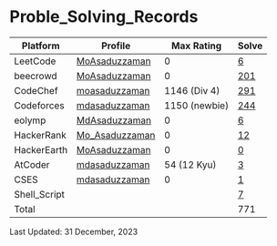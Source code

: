 # Proble_Solving_Records

| Platform | Profile | Max Rating | Solve |
| -- | -------- | ----------- | ----- |
| LeetCode | [MoAsaduzzaman](https://leetcode.com/md35-858/) | 0 | [6](https://github.com/MoAsaduzzaman/Problem_Solving_LeetCode) |
| beecrowd | [MoAsaduzzaman](https://www.beecrowd.com.br/judge/en/profile/875460) | 0 | [201](https://github.com/MoAsaduzzaman/Probelm_Solving_beecrowd) |
| CodeChef | [moasaduzzaman](https://www.codechef.com/users/moasaduzzaman) | 1146 (Div 4) | [291](https://github.com/MoAsaduzzaman/Problem_Solving_CodeChef) |
| Codeforces | [mdasaduzzaman](https://codeforces.com/profile/mdasaduzzaman)| 1150 (newbie) | [244](https://github.com/MoAsaduzzaman/Problem_Solving_codeforces) |
| eolymp | [MdAsaduzzaman](https://www.eolymp.com/en/users/MdAsaduzzaman) | 0 | [6](https://github.com/MoAsaduzzaman/Problem_Solving_eolymp) |
| HackerRank | [Mo_Asaduzzaman](https://www.hackerrank.com/md35_858) | 0 | [12](https://github.com/MoAsaduzzaman/Problem_Solving_HackerRank) |
| HackerEarth | [MoAsaduzzaman](https://www.hackerearth.com/@md35-858) | 0 | [0]() |
| AtCoder | [mdasaduzzaman](https://atcoder.jp/users/mdasaduzzaman) | 54 (12 Kyu) | [3](https://github.com/MoAsaduzzaman/Problem_Solving_AtCoder) |
| CSES | [mdasaduzzaman](https://cses.fi/user/193305) | 0 | [1](https://github.com/MoAsaduzzaman/Probelm_Solving_CSES) |
| Shell_Script |  |  | [7](https://github.com/MoAsaduzzaman/Shell_Script) |
| Total |  |  | 771 |

Last Updated: 31 December, 2023
